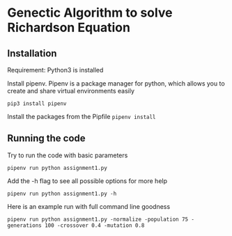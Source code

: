 # Genectic Algorithm to solve Richardson Equation

## Installation
Requirement: Python3 is installed

Install pipenv. Pipenv is a package manager for python, which allows you to create and share virtual environments easily

`pip3 install pipenv`

Install the packages from the Pipfile
`pipenv install`

## Running the code

Try to run the code with basic parameters

`pipenv run python assignment1.py`

Add the -h flag to see all possible options for more help

`pipenv run python assignment1.py -h`

Here is an example run with full command line goodness

`pipenv run python assignment1.py -normalize -population 75 -generations 100 -crossover 0.4 -mutation 0.8`
